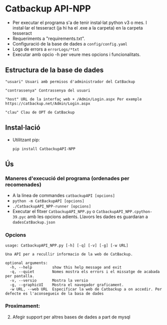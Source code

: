 # Catbackup API-NPP
- Per executar el programa s'a de tenir instal·lat python v3 o mes. I instal·lar el tesseract (ja hi ha el .exe a la carpeta) en la carpeta tesseract
- Requeriments a "requirements.txt".
- Configuració de la base de dades a `config/config.yaml`
- Logs de errors a `errorLogs/*txt`
- Executar amb opcio -h per veure mes opcions i funcionalitats.


## Estructura de la base de dades
```
"usuari" Usuari amb permisos d'administrador del CatBackup

"contrassenya" Contrassenya del usuari

"host" URL de la interfaç web + /Admin/Login.aspx Per exemple https://catbackup.net/Admin/Login.aspx

"clau" Clau de OPT de CatBackup
```
## Instal·lació

- Utilitzant pip:

  ```pip install CatbackupAPI-NPP```

## Ús
### Maneres d'execució del programa (ordenades per recomenades)
- A la linea de commandes `catbackupAPI [opcions]`
- ```python -m CatBackupAPI [opcions]```
- ```./CatbackupAPI_NPP-runner [opcions] ```
- Executar el fitxer `CatbackupAPI_NPP.py` o `CatbackupAPI_NPP.cpython-39.pyc` amb les opcions adients. Llavors les dades es guardaran a `dadesCatBackup.json`


### Opcions
```
usage: CatbackupAPI_NPP.py [-h] [-q] [-v] [-g] [-w URL]

Una API per a recullir informacio de la web de CatBackup.

optional arguments:
  -h, --help         show this help message and exit
  -q, --quiet        Nomes mostra els errors i el missatge de acabada per pantalla.
  -v, --versio       Mostra la versio
  -g, --graphicUI    Mostra el navegador graficament.
  -w URL, --web URL  Especificar la web de Catbackup a on accedir. Per defecte es l'aconsegueix de la basa de dades
```


### Proximament:
2. Afegir support per altres bases de dades a part de mysql

